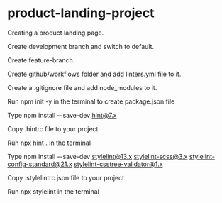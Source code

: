 # product-landing-project

Creating a product landing page.

Create development branch and switch to default.

Create feature-branch.

Create github/workflows folder and add linters.yml file to it.

Create a .gitignore file and add node_modules to it.

Run npm init -y in the terminal to create package.json file

Type npm install --save-dev hint@7.x

Copy .hintrc file to your project

Run npx hint . in the terminal

Type npm install --save-dev stylelint@13.x stylelint-scss@3.x stylelint-config-standard@21.x stylelint-csstree-validator@1.x

Copy .stylelintrc.json file to your project

Run npx stylelint in the terminal
